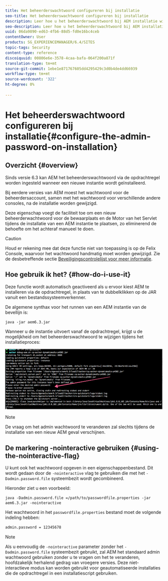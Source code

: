 ```yaml
---
title: Het beheerderswachtwoord configureren bij installatie
seo-title: Het beheerderswachtwoord configureren bij installatie
description: Leer hoe u het beheerderswachtwoord bij AEM installatie wijzigt.
seo-description: Leer hoe u het beheerderswachtwoord bij AEM installatie wijzigt.
uuid: 06da9890-ed63-4fb6-88d5-fd0e16bc4ceb
contentOwner: User
products: SG_EXPERIENCEMANAGER/6.4/SITES
topic-tags: Security
content-type: reference
discoiquuid: 00806e6e-3578-4caa-bafa-064f200a871f
translation-type: tm+mt
source-git-commit: 1ebe1e871767605dd4295429c3d0b4de4dd66939
workflow-type: tm+mt
source-wordcount: '322'
ht-degree: 0%

---
```



# Het beheerderswachtwoord configureren bij installatie{#configure-the-admin-password-on-installation}

## Overzicht {#overview}

Sinds versie 6.3 kan AEM het beheerderswachtwoord via de opdrachtregel worden ingesteld wanneer een nieuwe instantie wordt geïnstalleerd.

Bij eerdere versies van AEM moest het wachtwoord voor de beheerdersaccount, samen met het wachtwoord voor verschillende andere consoles, na de installatie worden gewijzigd.

Deze eigenschap voegt de faciliteit toe om een nieuw beheerderwachtwoord voor de bewaarplaats en de Motor van het Servlet tijdens de installatie van een AEM instantie te plaatsen, zo eliminerend de behoefte om het achteraf manueel te doen.

>[!CAUTION]
>
>Houd er rekening mee dat deze functie niet van toepassing is op de Felix Console, waarvoor het wachtwoord handmatig moet worden gewijzigd. Zie de desbetreffende sectie [Beveiligingscontrolelijst voor meer informatie](/help/sites-administering/security-checklist.md#change-default-passwords-for-the-aem-and-osgi-console-admin-accounts).

## Hoe gebruik ik het? {#how-do-i-use-it}

Deze functie wordt automatisch geactiveerd als u ervoor kiest AEM te installeren via de opdrachtregel, in plaats van te dubbelklikken op de JAR vanuit een bestandssysteemverkenner.

De algemene synthax voor het runnen van een AEM instantie van de bevellijn is:

```shell
java -jar aem6.3.jar
```

Wanneer u de instantie uitvoert vanaf de opdrachtregel, krijgt u de mogelijkheid om het beheerderswachtwoord te wijzigen tijdens het installatieproces:

![chlimage_1-116](assets/chlimage_1-116.png)

>[!NOTE]
>
>De vraag om het admin wachtwoord te veranderen zal slechts tijdens de installatie van een nieuw AEM geval verschijnen.

## De markering -nointeractive gebruiken {#using-the-nointeractive-flag}

U kunt ook het wachtwoord opgeven in een eigenschappenbestand. Dit wordt gedaan door de `-nointeractive` vlag te gebruiken die met het `-Dadmin.password.file` systeembezit wordt gecombineerd.

Hieronder ziet u een voorbeeld:

```shell
java -Dadmin.password.file =/path/to/passwordfile.properties -jar aem6.3.jar -nointeractive
```

Het wachtwoord in het `passwordfile.properties` bestand moet de volgende indeling hebben:

```xml
admin.password = 12345678
```

>[!NOTE]
>
>Als u eenvoudig de `-nointeractive` parameter zonder het `-Dadmin.password.file` systeembezit gebruikt, zal AEM het standaard admin wachtwoord gebruiken zonder u te vragen om het te veranderen, hoofdzakelijk herhalend gedrag van vroegere versies. Deze niet-interactieve modus kan worden gebruikt voor geautomatiseerde installaties die de opdrachtregel in een installatiescript gebruiken.

